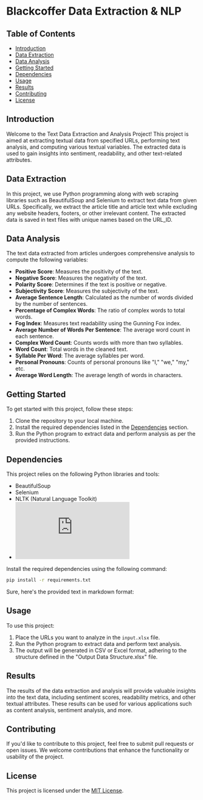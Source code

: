 # Blackcoffer Data Extraction & NLP

## Table of Contents

- [Introduction](#introduction)
- [Data Extraction](#data-extraction)
- [Data Analysis](#data-analysis)
- [Getting Started](#getting-started)
- [Dependencies](#dependencies)
- [Usage](#usage)
- [Results](#results)
- [Contributing](#contributing)
- [License](#license)

## Introduction

Welcome to the Text Data Extraction and Analysis Project! This project is aimed at extracting textual data from specified URLs, performing text analysis, and computing various textual variables. The extracted data is used to gain insights into sentiment, readability, and other text-related attributes.

## Data Extraction

In this project, we use Python programming along with web scraping libraries such as BeautifulSoup and Selenium to extract text data from given URLs. Specifically, we extract the article title and article text while excluding any website headers, footers, or other irrelevant content. The extracted data is saved in text files with unique names based on the URL_ID.

## Data Analysis

The text data extracted from articles undergoes comprehensive analysis to compute the following variables:

- **Positive Score**: Measures the positivity of the text.
- **Negative Score**: Measures the negativity of the text.
- **Polarity Score**: Determines if the text is positive or negative.
- **Subjectivity Score**: Measures the subjectivity of the text.
- **Average Sentence Length**: Calculated as the number of words divided by the number of sentences.
- **Percentage of Complex Words**: The ratio of complex words to total words.
- **Fog Index**: Measures text readability using the Gunning Fox index.
- **Average Number of Words Per Sentence**: The average word count in each sentence.
- **Complex Word Count**: Counts words with more than two syllables.
- **Word Count**: Total words in the cleaned text.
- **Syllable Per Word**: The average syllables per word.
- **Personal Pronouns**: Counts of personal pronouns like "I," "we," "my," etc.
- **Average Word Length**: The average length of words in characters.

## Getting Started

To get started with this project, follow these steps:

1. Clone the repository to your local machine.
2. Install the required dependencies listed in the [Dependencies](#dependencies) section.
3. Run the Python program to extract data and perform analysis as per the provided instructions.

## Dependencies

This project relies on the following Python libraries and tools:

- BeautifulSoup
- Selenium
- NLTK (Natural Language Toolkit)
- ![Other](https://github.com/rishabh11336/Blackcoffer-Data-Extraction-and-NLP/blob/main/requirements.txt)

Install the required dependencies using the following command:

```bash
pip install -r requirements.txt
```
Sure, here's the provided text in markdown format:

## Usage

To use this project:

1. Place the URLs you want to analyze in the `input.xlsx` file.
2. Run the Python program to extract data and perform text analysis.
3. The output will be generated in CSV or Excel format, adhering to the structure defined in the "Output Data Structure.xlsx" file.

## Results

The results of the data extraction and analysis will provide valuable insights into the text data, including sentiment scores, readability metrics, and other textual attributes. These results can be used for various applications such as content analysis, sentiment analysis, and more.

## Contributing

If you'd like to contribute to this project, feel free to submit pull requests or open issues. We welcome contributions that enhance the functionality or usability of the project.

## License

This project is licensed under the [MIT License](LICENSE).
